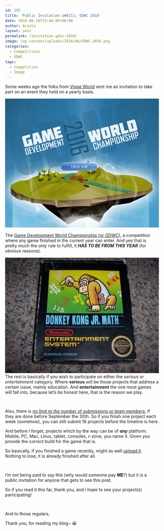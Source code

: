 ```yaml
---
id: 295
title: 'Public Invitation &#8211; GDWC 2016'
date: 2016-06-16T23:44:09+00:00
author: Arzola
layout: post
permalink: /invitation-gdwc-2016/
image: /wp-content/uploads/2016/06/GDWC-2016.png
categories:
  - Competitions
  - GDWC
tags:
  - Competition
  - Image
---
```

Some weeks ago the folks from [Viope World](https://www.viope.com/) sent me an invitation to take part on an event they hold on a yearly basis.

<a href="https://thegdwc.com/" target="_blank" rel="noopener"><img class="aligncenter wp-image-296 size-full" src="/images/posts/2016/06/GDWC-2016.png" alt="GDWC 2016"   /></a>

The [Game Development World Championship (or GDWC)](https://thegdwc.com/), a competition where any game finished in the current year can enter. And yes that is pretty much the only rule to fulfill, it _**HAS TO BE FROM THIS YEAR**_ (for obvious reasons).

<a href="http://www.nintendo.com/games/detail/LAq40ckHIzAT4T2FiFE1S29yTrO68YVz" target="_blank" rel="noopener"><img class="alignleft wp-image-298 size-medium" src="/images/posts/2016/06/DK-Jr.-Math.jpg" alt="DK Jr. Math"   /></a>The rest is basically if you wish to participate on either the _serious_ or _entertainment_ category. Where **serious** will be those projects that address a certain issue, mainly education. And **entertainment** the one most games will fall into, because let&#8217;s be honest here, that is the reason we play.

&nbsp;

Also, there is <span style="text-decoration: underline;"><em>no limit to the number of submissions or team members</em></span>, if they are done before September the 30th. So if you finish one project each week (somehow), you can still submit 16 projects before the timeline is here.

And before I forget, projects which by the way can be of _**any**_ platform: Mobile, PC, Mac, Linux, tablet, consoles, r-zone, you name it. Given you provide the correct build for the game that is.

So basically, if you finished a game recently, might as well <a href="https://thegdwc.com/" target="_blank" rel="noopener">upload it</a>. Nothing to lose, it is already finished after all.

&nbsp;

I&#8217;m not being paid to say this (why would someone pay **ME**?) but it is a public invitation for anyone that gets to see this post.

So if you read it this far, thank you, and I hope to see your project(s) participating!

&nbsp;

And to those regulars,

Thank you, for reading my blog~ 😀

<!-- AddThis Advanced Settings generic via filter on the_content -->

<!-- AddThis Share Buttons generic via filter on the_content -->